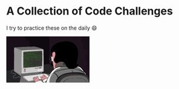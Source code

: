 # A Collection of Code Challenges

I try to practice these on the daily :smile:
<br>

<img align='center' src = 'https://github.com/ZelmaSedano/practice_algorithms/blob/main/lul.gif'>
